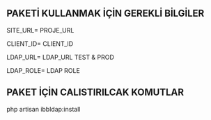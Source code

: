 ## **PAKETİ KULLANMAK İÇİN GEREKLİ BİLGİLER**

SITE_URL= PROJE_URL

CLIENT_ID= CLIENT_ID

LDAP_URL= LDAP_URL TEST & PROD

LDAP_ROLE= LDAP ROLE

## **PAKET İÇİN CALISTIRILCAK KOMUTLAR**

php artisan ibbldap:install
